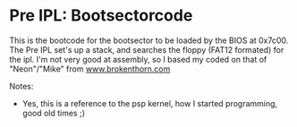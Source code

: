 Pre IPL: Bootsectorcode
=======================
This is the bootcode for the bootsector to be loaded by the BIOS at 0x7c00. The Pre IPL set's up a stack, and searches the floppy (FAT12 formated) for the ipl.
I'm not very good at assembly, so I based my coded on that of "Neon"/"Mike" from www.brokenthorn.com

Notes:
* Yes, this is a reference to the psp kernel, how I started programming, good old times ;)
